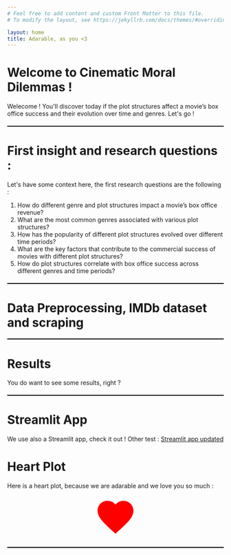 ```yaml
---
# Feel free to add content and custom Front Matter to this file.
# To modify the layout, see https://jekyllrb.com/docs/themes/#overriding-theme-defaults

layout: home  
title: Adarable, as you <3  
---  
```


<style>
.stylized-line {
  border: 0;
  height: 2px;
  background: black;
  margin: 20px 0;
}
</style>

# Welcome to Cinematic Moral Dilemmas !  

Welecome ! You'll discover today if the plot structures affect a movie’s box office success and their evolution over time and genres. Let's go !  

<hr class="stylized-line">

# First insight and research questions :   

Let's have some context here, the first research questions are the following :
1. How do different genre and plot structures impact a movie’s box office revenue?
2. What are the most common genres associated with various plot structures?
3. How has the popularity of different plot structures evolved over different time periods?
4. What are the key factors that contribute to the commercial success of movies with different plot structures?
5. How do plot structures correlate with box office success across different genres and time periods?   

<hr class="stylized-line">

# Data Preprocessing, IMDb dataset and scraping

<hr class="stylized-line">  

# Results  

You do want to see some results, right ?  

<hr class="stylized-line">  

# Streamlit App

We use also a Streamlit app, check it out ! 
Other test : [Streamlit app updated](https://streamappadarabletest.streamlit.app/)  

# Heart Plot

Here is a heart plot, because we are adarable and we love you so much :

<div style="text-align: center;">
  <svg width="100" height="100" viewBox="0 0 24 24" fill="red" xmlns="http://www.w3.org/2000/svg">
    <path d="M12 21.35l-1.45-1.32C5.4 15.36 2 12.28 2 8.5 2 5.42 4.42 3 7.5 3c1.74 0 3.41.81 4.5 2.09C13.09 3.81 14.76 3 16.5 3 19.58 3 22 5.42 22 8.5c0 3.78-3.4 6.86-8.55 11.54L12 21.35z"/>
  </svg>
</div>

<hr class="stylized-line"> 